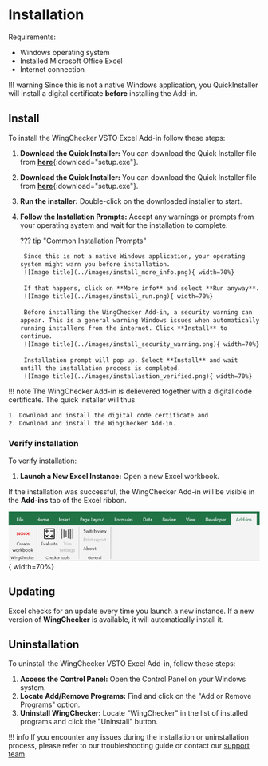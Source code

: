 # Installation

Requirements:

- Windows operating system
- Installed Microsoft Office Excel
- Internet connection

!!! warning 
    Since this is not a native Windows application, you QuickInstaller will install a digital certificate **before** installing the Add-in.

## Install

To install the WingChecker VSTO Excel Add-in follow these steps:

1. **Download the Quick Installer:** You can download the Quick Installer file from [**here**](../files/setup.exe){:download="setup.exe"}.
1. **Download the Quick Installer:** You can download the Quick Installer file from [**here**](../files/QuickInstaller/setup.exe){:download="setup.exe"}.
2. **Run the installer:** Double-click on the downloaded installer to start.
3. **Follow the Installation Prompts:** Accept any warnings or prompts from your operating system and wait for the installation to complete.
    
    ??? tip "Common Installation Prompts"

        Since this is not a native Windows application, your operating system might warn you before installation.
        ![Image title](../images/install_more_info.png){ width=70%}

        If that happens, click on **More info** and select **Run anyway**.
        ![Image title](../images/install_run.png){ width=70%}

        Before installing the WingChecker Add-in, a security warning can appear. This is a general warning Windows issues when automatically running installers from the internet. Click **Install** to continue.
        ![Image title](../images/install_security_warning.png){ width=70%}

        Installation prompt will pop up. Select **Install** and wait untill the installation process is completed.
        ![Image title](../images/installastion_verified.png){ width=70%}

!!! note
    The WingChecker Add-in is delievered together with a digital code certificate. The quick installer will thus 
    
    1. Download and install the digital code certificate and
    2. Download and install the WingChecker Add-in.

        
### Verify installation

To verify installation:

1. **Launch a New Excel Instance:** Open a new Excel workbook.

If the installation was successful, the WingChecker Add-in will be visible in the **Add-ins** tab of the Excel ribbon.

![Image title](../images/verify_installation.png){ width=70%}

## Updating

Excel checks for an update every time you launch a new instance. If a new version of **WingChecker** is available, it will automatically install it.

## Uninstallation

To uninstall the WingChecker VSTO Excel Add-in, follow these steps:

1. **Access the Control Panel:** Open the Control Panel on your Windows system.
2. **Locate Add/Remove Programs:** Find and click on the "Add or Remove Programs" option.
3. **Uninstall WingChecker:** Locate "WingChecker" in the list of installed programs and click the "Uninstall" button.

!!! info
    If you encounter any issues during the installation or uninstallation process, please refer to our troubleshooting guide or contact our [support team](../support/support.md).

